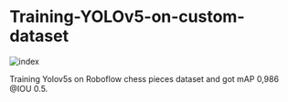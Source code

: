 # Training-YOLOv5-on-custom-dataset

![index](https://user-images.githubusercontent.com/65527675/147222738-f0eac01e-ae74-4726-b0e8-6a9338217fbc.jpg)

Training Yolov5s on Roboflow chess pieces dataset and got mAP 0,986 @IOU 0.5.
